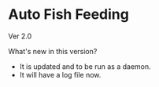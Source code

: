 # Auto Fish Feeding
Ver 2.0

What's new in this version?

* It is updated and to be run as a daemon.
* It will have a log file now.
